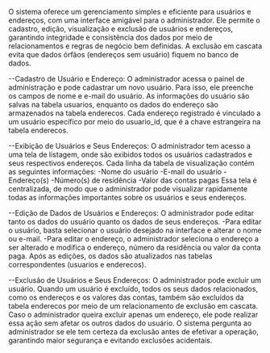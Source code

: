 O sistema oferece um gerenciamento simples e eficiente para usuários e endereços, com uma interface amigável para o administrador. Ele permite o cadastro, edição, visualização e exclusão de usuários e endereços, garantindo integridade e consistência dos dados por meio de relacionamentos e regras de negócio bem definidas. A exclusão em cascata evita que dados órfãos (endereços sem usuário) fiquem no banco de dados.


--Cadastro de Usuário e Endereço:
O administrador acessa o painel de administração e pode cadastrar um novo usuário. Para isso, ele preenche os campos de nome e e-mail do usuário.
As informações do usuário são salvas na tabela usuarios, enquanto os dados do endereço são armazenados na tabela enderecos. Cada endereço registrado é vinculado a um usuário específico por meio do usuario_id, que é a chave estrangeira na tabela enderecos.

--Exibição de Usuários e Seus Endereços:
O administrador tem acesso a uma tela de listagem, onde são exibidos todos os usuários cadastrados e seus respectivos endereços.
Cada linha da tabela de visualização contém as seguintes informações:
-Nome do usuário
-E-mail do usuário
-Endereço(s)
-Número(s) de residência
-Valor das contas pagas
Essa tela é centralizada, de modo que o administrador pode visualizar rapidamente todas as informações importantes sobre os usuários e seus endereços.

--Edição de Dados de Usuários e Endereços:
O administrador pode editar tanto os dados do usuário quanto os dados de seus endereços.
-Para editar o usuário, basta selecionar o usuário desejado na interface e alterar o nome ou e-mail.
-Para editar o endereço, o administrador seleciona o endereço a ser alterado e modifica o endereço, número da residência ou valor da conta paga.
Após as edições, os dados são atualizados nas tabelas correspondentes (usuarios e enderecos).

--Exclusão de Usuários e Seus Endereços:
O administrador pode excluir um usuário. Quando um usuário é excluído, todos os seus dados relacionados, como os endereços e os valores das contas, também são excluídos da tabela enderecos por meio de um relacionamento de exclusão em cascata.
Caso o administrador queira excluir apenas um endereço, ele pode realizar essa ação sem afetar os outros dados do usuário.
O sistema pergunta ao administrador se ele tem certeza da exclusão antes de efetivar a operação, garantindo maior segurança e evitando exclusões acidentais.
